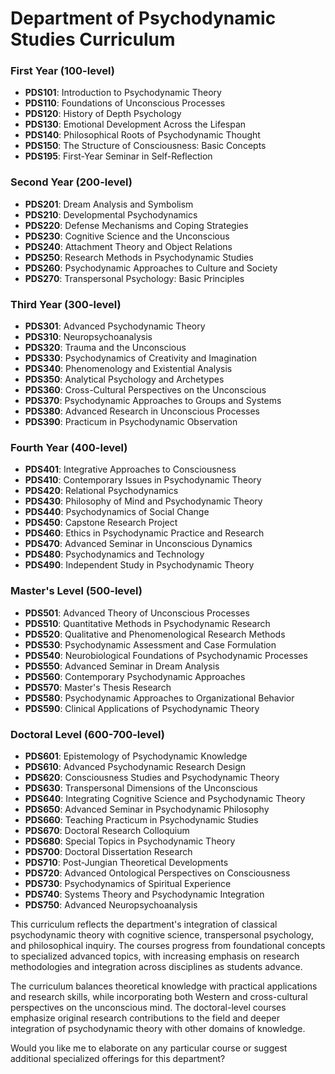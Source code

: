 # Department of Psychodynamic Studies Curriculum

### First Year (100-level)

- **PDS101**: Introduction to Psychodynamic Theory
- **PDS110**: Foundations of Unconscious Processes
- **PDS120**: History of Depth Psychology
- **PDS130**: Emotional Development Across the Lifespan
- **PDS140**: Philosophical Roots of Psychodynamic Thought
- **PDS150**: The Structure of Consciousness: Basic Concepts
- **PDS195**: First-Year Seminar in Self-Reflection

### Second Year (200-level)

- **PDS201**: Dream Analysis and Symbolism
- **PDS210**: Developmental Psychodynamics
- **PDS220**: Defense Mechanisms and Coping Strategies
- **PDS230**: Cognitive Science and the Unconscious
- **PDS240**: Attachment Theory and Object Relations
- **PDS250**: Research Methods in Psychodynamic Studies
- **PDS260**: Psychodynamic Approaches to Culture and Society
- **PDS270**: Transpersonal Psychology: Basic Principles

### Third Year (300-level)

- **PDS301**: Advanced Psychodynamic Theory
- **PDS310**: Neuropsychoanalysis
- **PDS320**: Trauma and the Unconscious
- **PDS330**: Psychodynamics of Creativity and Imagination
- **PDS340**: Phenomenology and Existential Analysis
- **PDS350**: Analytical Psychology and Archetypes
- **PDS360**: Cross-Cultural Perspectives on the Unconscious
- **PDS370**: Psychodynamic Approaches to Groups and Systems
- **PDS380**: Advanced Research in Unconscious Processes
- **PDS390**: Practicum in Psychodynamic Observation

### Fourth Year (400-level)

- **PDS401**: Integrative Approaches to Consciousness
- **PDS410**: Contemporary Issues in Psychodynamic Theory
- **PDS420**: Relational Psychodynamics
- **PDS430**: Philosophy of Mind and Psychodynamic Theory
- **PDS440**: Psychodynamics of Social Change
- **PDS450**: Capstone Research Project
- **PDS460**: Ethics in Psychodynamic Practice and Research
- **PDS470**: Advanced Seminar in Unconscious Dynamics
- **PDS480**: Psychodynamics and Technology
- **PDS490**: Independent Study in Psychodynamic Theory

### Master's Level (500-level)

- **PDS501**: Advanced Theory of Unconscious Processes
- **PDS510**: Quantitative Methods in Psychodynamic Research
- **PDS520**: Qualitative and Phenomenological Research Methods
- **PDS530**: Psychodynamic Assessment and Case Formulation
- **PDS540**: Neurobiological Foundations of Psychodynamic Processes
- **PDS550**: Advanced Seminar in Dream Analysis
- **PDS560**: Contemporary Psychodynamic Approaches
- **PDS570**: Master's Thesis Research
- **PDS580**: Psychodynamic Approaches to Organizational Behavior
- **PDS590**: Clinical Applications of Psychodynamic Theory

### Doctoral Level (600-700-level)

- **PDS601**: Epistemology of Psychodynamic Knowledge
- **PDS610**: Advanced Psychodynamic Research Design
- **PDS620**: Consciousness Studies and Psychodynamic Theory
- **PDS630**: Transpersonal Dimensions of the Unconscious
- **PDS640**: Integrating Cognitive Science and Psychodynamic Theory
- **PDS650**: Advanced Seminar in Psychodynamic Philosophy
- **PDS660**: Teaching Practicum in Psychodynamic Studies
- **PDS670**: Doctoral Research Colloquium
- **PDS680**: Special Topics in Psychodynamic Theory
- **PDS700**: Doctoral Dissertation Research
- **PDS710**: Post-Jungian Theoretical Developments
- **PDS720**: Advanced Ontological Perspectives on Consciousness
- **PDS730**: Psychodynamics of Spiritual Experience
- **PDS740**: Systems Theory and Psychodynamic Integration
- **PDS750**: Advanced Neuropsychoanalysis

This curriculum reflects the department's integration of classical psychodynamic theory with cognitive science, transpersonal psychology, and philosophical inquiry. The courses progress from foundational concepts to specialized advanced topics, with increasing emphasis on research methodologies and integration across disciplines as students advance.

The curriculum balances theoretical knowledge with practical applications and research skills, while incorporating both Western and cross-cultural perspectives on the unconscious mind. The doctoral-level courses emphasize original research contributions to the field and deeper integration of psychodynamic theory with other domains of knowledge.

Would you like me to elaborate on any particular course or suggest additional specialized offerings for this department?